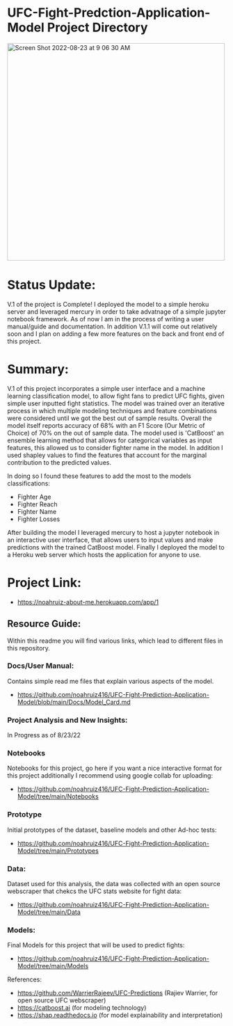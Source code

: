 # UFC-Fight-Predction-Application-Model Project Directory
<img width="500" alt="Screen Shot 2022-08-23 at 9 06 30 AM" src="https://user-images.githubusercontent.com/88412646/186207419-047394a0-7d1a-487b-b9ed-238c0357f82a.png">

# Status Update:
V.1 of the project is Complete! I deployed the model to a simple heroku server and leveraged mercury in order to take advatnage of a simple jupyter notebook framework. As of now I am in the process of writing a user manual/guide and documentation. In addition V.1.1 will come out relatively soon and I plan on adding a few more features on the back and front end of this project. 

# Summary: 
V.1 of this project incorporates a simple user interface and a machine learning classification model, to allow fight fans to predict UFC fights, given simple user inputted fight statistics. The model was trained over an iterative process in which multiple modeling techniques and feature combinations were considered until we got the best out of sample results. Overall the model itself reports accuracy of 68% with an F1 Score (Our Metric of Choice) of 70% on the out of sample data. The model used is 'CatBoost' an ensemble learning method that allows for categorical variables as input features, this allowed us to consider fighter name in the model. In addition I used shapley values to find the features that account for the marginal contribution to the predicted values.

In doing so I found these features to add the most to the models classifications: 
 - Fighter Age 
 - Fighter Reach 
 - Fighter Name 
 - Fighter Losses

After building the model I leveraged mercury to host a jupyter notebook in an interactive user interface, that allows users to input values and make predictions with the trained CatBoost model. Finally I deployed the model to a Heroku web server which hosts the application for anyone to use.

# Project Link: 
- https://noahruiz-about-me.herokuapp.com/app/1

## Resource Guide:
Within this readme you will find various links, which lead to different files in this repository. 

### Docs/User Manual: 
Contains simple read me files that explain various aspects of the model.
- https://github.com/noahruiz416/UFC-Fight-Prediction-Application-Model/blob/main/Docs/Model_Card.md

### Project Analysis and New Insights: 
In Progress as of 8/23/22

### Notebooks
Notebooks for this project, go here if you want a nice interactive format for this project additionally I recommend using google collab for uploading:
- https://github.com/noahruiz416/UFC-Fight-Prediction-Application-Model/tree/main/Notebooks

### Prototype
Initial prototypes of the dataset, baseline models and other Ad-hoc tests:
- https://github.com/noahruiz416/UFC-Fight-Prediction-Application-Model/tree/main/Prototypes

### Data:
Dataset used for this analysis, the data was collected with an open source webscraper that chekcs the UFC stats website for fight data:
- https://github.com/noahruiz416/UFC-Fight-Prediction-Application-Model/tree/main/Data

### Models:
Final Models for this project that will be used to predict fights:
- https://github.com/noahruiz416/UFC-Fight-Prediction-Application-Model/tree/main/Models

References: 
- https://github.com/WarrierRajeev/UFC-Predictions (Rajiev Warrier, for open source UFC webscraper)
- https://catboost.ai (for modeling technology)
- https://shap.readthedocs.io (for model explainability and interpretation)
